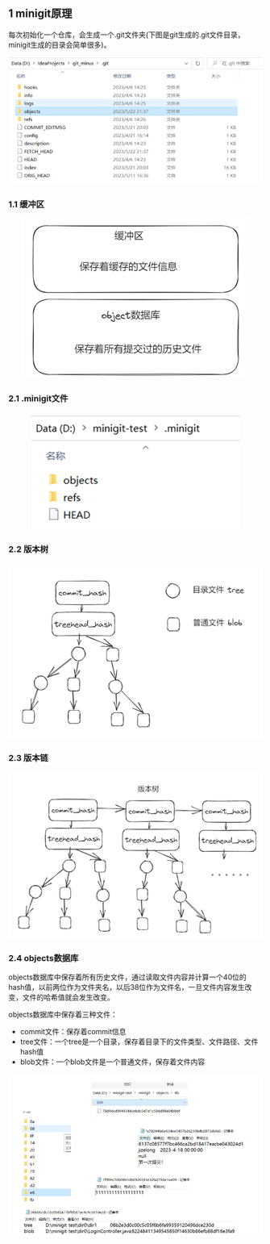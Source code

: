 ## 1 minigit原理

每次初始化一个仓库，会生成一个.git文件夹(下图是git生成的.git文件目录，minigit生成的目录会简单很多)。

<p align="center" width="100%">
<img src="markdown-img/README.assets/image-20230530204906447.png">
</p>

### 1.1 缓冲区

<p align="center" width="100%">
<img src="markdown-img/README.assets/image-20230530204919347.png">
</p>

### 2.1 .minigit文件

<p align="center" width="100%">
<img src="markdown-img/README.assets/image-20230530204944074.png">
</p>

### 2.2 版本树

<p align="center" width="100%">
<img src="markdown-img/README.assets/image-20230530204958328.png">
</p>

### 2.3 版本链

<p align="center" width="100%">
<img src="markdown-img/README.assets/image-20230530205004018.png">
</p>

### 2.4 objects数据库

objects数据库中保存着所有历史文件，通过读取文件内容并计算一个40位的hash值，以前两位作为文件夹名，以后38位作为文件名，一旦文件内容发生改变，文件的哈希值就会发生改变。

objects数据库中保存着三种文件：

- commit文件：保存着commit信息
- tree文件：一个tree是一个目录，保存着目录下的文件类型、文件路径、文件hash值
- blob文件：一个blob文件是一个普通文件，保存着文件内容

<p align="center" width="100%">
<img src="markdown-img/README.assets/image-20230530205442128.png">
</p>
